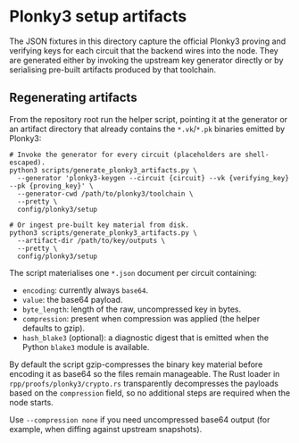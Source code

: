 # Plonky3 setup artifacts

The JSON fixtures in this directory capture the official Plonky3 proving and
verifying keys for each circuit that the backend wires into the node. They are
generated either by invoking the upstream key generator directly or by
serialising pre-built artifacts produced by that toolchain.

## Regenerating artifacts

From the repository root run the helper script, pointing it at the generator or
an artifact directory that already contains the `*.vk`/`*.pk` binaries emitted by
Plonky3:

```shell
# Invoke the generator for every circuit (placeholders are shell-escaped).
python3 scripts/generate_plonky3_artifacts.py \
  --generator 'plonky3-keygen --circuit {circuit} --vk {verifying_key} --pk {proving_key}' \
  --generator-cwd /path/to/plonky3/toolchain \
  --pretty \
  config/plonky3/setup

# Or ingest pre-built key material from disk.
python3 scripts/generate_plonky3_artifacts.py \
  --artifact-dir /path/to/key/outputs \
  --pretty \
  config/plonky3/setup
```

The script materialises one `*.json` document per circuit containing:

- `encoding`: currently always `base64`.
- `value`: the base64 payload.
- `byte_length`: length of the raw, uncompressed key in bytes.
- `compression`: present when compression was applied (the helper defaults to
  gzip).
- `hash_blake3` (optional): a diagnostic digest that is emitted when the Python
  `blake3` module is available.

By default the script gzip-compresses the binary key material before encoding it
as base64 so the files remain manageable. The Rust loader in
`rpp/proofs/plonky3/crypto.rs` transparently decompresses the payloads based on
the `compression` field, so no additional steps are required when the node
starts.

Use `--compression none` if you need uncompressed base64 output (for example,
when diffing against upstream snapshots).
